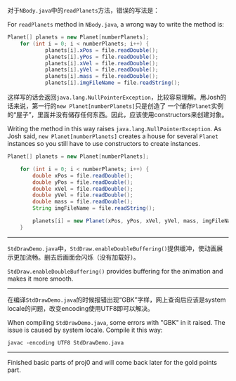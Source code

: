 对于`NBody.java`中的`readPlanets`方法，错误的写法是：

For `readPlanets` method in `NBody.java`, a wrong way to write the method is:

```java
Planet[] planets = new Planet[numberPlanets];
	for (int i = 0; i < numberPlanets; i++) {
			planets[i].xPos = file.readDouble();
			planets[i].yPos = file.readDouble();
			planets[i].xVel = file.readDouble();
			planets[i].yVel = file.readDouble();
			planets[i].mass = file.readDouble();
			planets[i].imgFileName = file.readString();
```

这样写的话会返回`java.lang.NullPointerException`，比较容易理解。用Josh的话来说，第一行的`new Planet[numberPlanets]`只是创造了
一个储存`Planet`实例的“屋子”，里面并没有储存任何东西。因此，应该使用constructors来创建对象。

Writing the method in this way raises `java.lang.NullPointerException`. As Josh said, `new Planet[numberPlanets]` creates a house 
for several `Planet` instances so you still have to use constructors to create instances.

```java
Planet[] planets = new Planet[numberPlanets];

	for (int i = 0; i < numberPlanets; i++) {
		double xPos = file.readDouble();
		double yPos = file.readDouble();
		double xVel = file.readDouble();
		double yVel = file.readDouble();
		double mass = file.readDouble();
		String imgFileName = file.readString();

		planets[i] = new Planet(xPos, yPos, xVel, yVel, mass, imgFileName);
	}
```

----------------------------------------------------------------------------------

`StdDrawDemo.java`中，`StdDraw.enableDoubleBuffering()`提供缓冲，使动画展示更加流畅。删去后画面会闪烁（没有加载好）。

`StdDraw.enableDoubleBuffering()` provides buffering for the animation and makes it more smooth.

----------------------------------------------------------------------------------

在编译`StdDrawDemo.java`的时候报错出现“GBK”字样，网上查询后应该是system locale的问题，改变encoding使用UTF8即可以解决。

When compiling `StdDrawDemo.java`, some errors with "GBK" in it raised. The issue is caused by system locale. Compile it this way:

```
javac -encoding UTF8 StdDrawDemo.java
```
----------------------------------------------------------------------------------

Finished basic parts of proj0 and will come back later for the gold points part.
